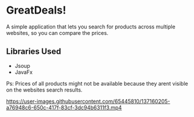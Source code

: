 # GreatDeals!
A simple application that lets you search for products across multiple websites, so you can compare the prices.


## Libraries Used 
* Jsoup
* JavaFx

Ps: Prices of all products might not be available because they arent visible on the websites search results. 




https://user-images.githubusercontent.com/65445810/137160205-a76948c6-650c-417f-83cf-3dc94b6311f3.mp4

